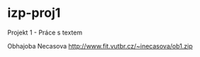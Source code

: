 # izp-proj1
Projekt 1 - Práce s textem

Obhajoba Necasova
http://www.fit.vutbr.cz/~inecasova/ob1.zip

